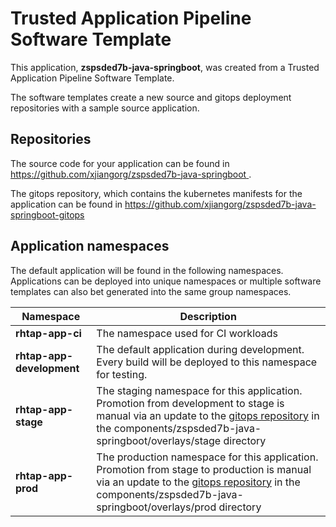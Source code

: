# Trusted Application Pipeline Software Template

This application, **zspsded7b-java-springboot**, was created from a Trusted Application Pipeline Software Template.

The software templates create a new source and gitops deployment repositories with a sample source application. 

## Repositories

The source code for your application can be found in [https://github.com/xjiangorg/zspsded7b-java-springboot ](https://github.com/xjiangorg/zspsded7b-java-springboot ).
 
The gitops repository, which contains the kubernetes manifests for the application can be found in 
[https://github.com/xjiangorg/zspsded7b-java-springboot-gitops ](https://github.com/xjiangorg/zspsded7b-java-springboot-gitops ) 

## Application namespaces 

The default application will be found in the following namespaces. Applications can be deployed into unique namespaces or multiple software templates can also bet generated into the same group namespaces.  

|  Namespace   |  Description   |  
| -------- | -------- |
| **rhtap-app-ci** | The namespace used for CI workloads |
| **rhtap-app-development** | The default application during development. Every build will be deployed to this namespace for testing. |
| **rhtap-app-stage** | The staging namespace for this application. Promotion from development to stage is manual via an update to the [gitops repository](https://github.com/xjiangorg/zspsded7b-java-springboot-gitops ) in the components/zspsded7b-java-springboot/overlays/stage directory |
| **rhtap-app-prod** | The production namespace for this application. Promotion from stage to production is manual via an update to the [gitops repository](https://github.com/xjiangorg/zspsded7b-java-springboot-gitops ) in the components/zspsded7b-java-springboot/overlays/prod directory |